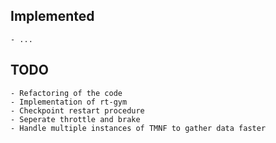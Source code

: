 <h2>Implemented</h2>

    - ...

<h2>TODO</h2>

    - Refactoring of the code
    - Implementation of rt-gym
    - Checkpoint restart procedure
    - Seperate throttle and brake
    - Handle multiple instances of TMNF to gather data faster
